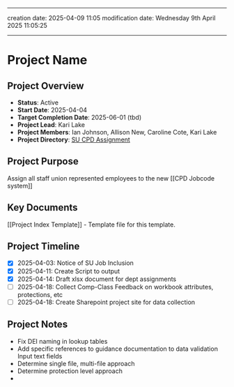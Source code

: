 
---
creation date: 2025-04-09 11:05
modification date: Wednesday 9th April 2025 11:05:25 

---

# Project Name
## Project Overview
- **Status**: Active
- **Start Date**: 2025-04-04
- **Target Completion Date**: 2025-06-01 (tbd)
- **Project Lead**: Kari Lake
- **Project Members**: Ian Johnson, Allison New, Caroline Cote, Kari Lake
- **Project Directory**:  [SU CPD Assignment](file:////C:/Users/ijohnson/OneDrive%20-%20University%20of%20Vermont/Documents/projects/su_cpd_assignment/) 
## Project Purpose
Assign all staff union represented employees to the new [[CPD Jobcode system]]
## Key Documents
[[Project Index Template]] - Template file for this template.

## Project Timeline

- [x] 2025-04-03: Notice of SU Job Inclusion
- [x] 2025-04-11: Create Script to output
- [x] 2025-04-14: Draft xlsx document for dept assignments
- [ ] 2025-04-18: Collect Comp-Class Feedback on workbook attributes, protections, etc
- [ ] 2025-04-18: Create Sharepoint project site for data collection

## Project Notes
- Fix DEI naming in lookup tables
- Add specific references to guidance documentation to data validation Input text fields
- Determine single file, multi-file approach
- Determine protection level approach
- 